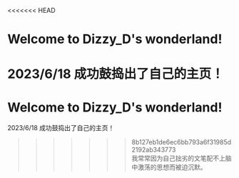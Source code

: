 <<<<<<< HEAD
# Welcome to Dizzy_D's wonderland!
2023/6/18 成功鼓捣出了自己的主页！
=======
# Welcome to Dizzy_D's wonderland!
2023/6/18 成功鼓捣出了自己的主页！
>>>>>>> 8b127eb1de6ec6bb793a6f31985d2192ab343773
<br />我常常因为自己拙劣的文笔配不上脑中激荡的思想而被迫沉默。